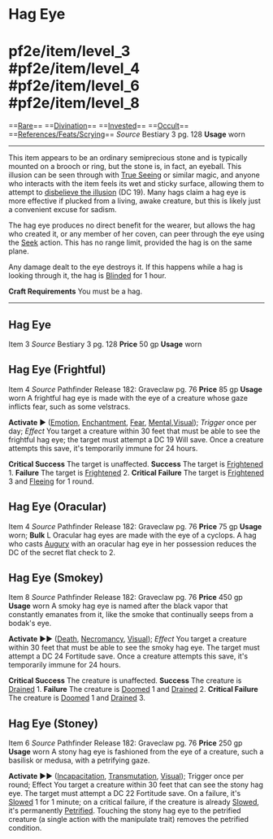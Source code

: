 # Hag Eye

# pf2e/item/level_3 #pf2e/item/level_4 #pf2e/item/level_6 #pf2e/item/level_8
==[Rare](../../../Traits/Rare.md)== ==[Divination](../../../Traits/Divination.md)== ==[Invested](../../../Traits/Invested.md)== ==[Occult](../../../Traits/Occult.md)== ==[References/Feats/Scrying](References/Feats/Scrying)==
*Source* Bestiary 3 pg. 128
**Usage** worn

---
This item appears to be an ordinary semiprecious stone and is typically mounted on a brooch or ring, but the stone is, in fact, an eyeball. This illusion can be seen through with [True Seeing](../../../Spells_Rituals/Arcane_Tradition/Level%206/True%20Seeing.md) or similar magic, and anyone who interacts with the item feels its wet and sticky surface, allowing them to attempt to [disbelieve the illusion](../../../Rules/Disbelieving%20an%20Illusion.md) (DC 19). Many hags claim a hag eye is more effective if plucked from a living, awake creature, but this is likely just a convenient excuse for sadism.

The hag eye produces no direct benefit for the wearer, but allows the hag who created it, or any member of her coven, can peer through the eye using the [Seek](../../../Rules/Actions/Seek.md) action. This has no range limit, provided the hag is on the same plane.

Any damage dealt to the eye destroys it. If this happens while a hag is looking through it, the hag is [Blinded](../../../Conditions/Blinded.md) for 1 hour.

**Craft Requirements** You must be a hag.

---

## Hag Eye

Item 3
*Source* Bestiary 3 pg. 128
**Price** 50 gp
**Usage** worn

## Hag Eye (Frightful)

Item 4
*Source* Pathfinder Release 182: Graveclaw pg. 76
**Price** 85 gp
**Usage** worn
A frightful hag eye is made with the eye of a creature whose gaze inflicts fear, such as some velstracs.

**Activate** ► ([Emotion](../../../Traits/Emotion.md), [Enchantment](../../../Traits/Enchantment.md), [Fear](../../../Spells_Rituals/Arcane_Tradition/Level%201/Fear.md), [Mental](../../../Traits/Mental.md),[Visual](../../../Traits/Visual.md)); *Trigger* once per day; *Effect* You target a creature within 30 feet that must be able to see the frightful hag eye; the target must attempt a DC 19 Will save. Once a creature attempts this save, it's temporarily immune for 24 hours.

**Critical Success** The target is unaffected.
**Success** The target is [Frightened](../../../Conditions/Frightened.md) 1.
**Failure** The target is [Frightened](../../../Conditions/Frightened.md) 2.
**Critical Failure** The target is [Frightened](../../../Conditions/Frightened.md) 3 and [Fleeing](../../../Conditions/Fleeing.md) for 1 round.

## Hag Eye (Oracular)

Item 4
*Source* Pathfinder Release 182: Graveclaw pg. 76
**Price** 75 gp
**Usage** worn; **Bulk** L
Oracular hag eyes are made with the eye of a cyclops. A hag who casts [Augury](../../../Spells_Rituals/Arcane_Tradition/Level%202/Augury.md) with an oracular hag eye in her possession reduces the DC of the secret flat check to 2.

## Hag Eye (Smokey)

Item 8
*Source* Pathfinder Release 182: Graveclaw pg. 76
**Price** 450 gp
**Usage** worn
A smoky hag eye is named after the black vapor that constantly emanates from it, like the smoke that continually seeps from a bodak's eye.

**Activate** ►► ([Death](../../../Traits/Death.md), [Necromancy](../../../Traits/Necromancy.md), [Visual](../../../Traits/Visual.md)); *Effect* You target a creature within 30 feet that must be able to see the smoky hag eye. The target must attempt a DC 24 Fortitude save. Once a creature attempts this save, it's temporarily immune for 24 hours.

**Critical Success** The creature is unaffected.
**Success** The creature is [Drained](../../../Conditions/Drained.md) 1.
**Failure** The creature is [Doomed](../../../Conditions/Doomed.md) 1 and [Drained](../../../Conditions/Drained.md) 2.
**Critical Failure** The creature is [Doomed](../../../Conditions/Doomed.md) 1 and [Drained](../../../Conditions/Drained.md) 3.

## Hag Eye (Stoney)

Item 6
*Source* Pathfinder Release 182: Graveclaw pg. 76
**Price** 250 gp
**Usage** worn
A stony hag eye is fashioned from the eye of a creature, such a basilisk or medusa, with a petrifying gaze.

**Activate** ►► ([Incapacitation](../../../Traits/Incapacitation.md), [Transmutation](../../../Traits/Transmutation.md), [Visual](../../../Traits/Visual.md)); Trigger once per round; Effect You target a creature within 30 feet that can see the stony hag eye. The target must attempt a DC 22 Fortitude save. On a failure, it's [Slowed](../../../Conditions/Slowed.md) 1 for 1 minute; on a critical failure, if the creature is already [Slowed](../../../Conditions/Slowed.md), it's permanently [Petrified](../../../Conditions/Petrified.md). Touching the stony hag eye to the petrified creature (a single action with the manipulate trait) removes the petrified condition.
